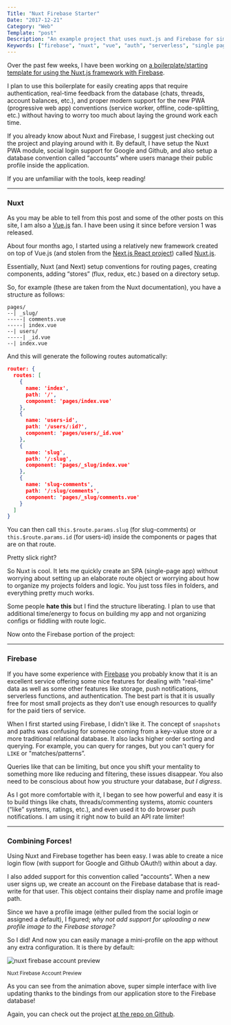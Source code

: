 ```yaml
---
Title: "Nuxt Firebase Starter"
Date: "2017-12-21"
Category: "Web"
Template: "post"
Description: "An example project that uses nuxt.js and Firebase for simple auth (social or email/pass) and account profiles"
Keywords: ["firebase", "nuxt", "vue", "auth", "serverless", "single page app", "spa"]
---
```


Over the past few weeks, I have been working on [a boilerplate/starting template for using the Nuxt.js framework with Firebase](https://github.com/james2doyle/nuxt-firebase-auth).

I plan to use this boilerplate for easily creating apps that require authentication, real-time feedback from the database (chats, threads, account balances, etc.), and proper modern support for the new PWA (progressive web app) conventions (service worker, offline, code-splitting, etc.) without having to worry too much about laying the ground work each time.

If you already know about Nuxt and Firebase, I suggest just checking out the project and playing around with it. By default, I have setup the Nuxt PWA module, social login support for Google and Github, and also setup a database convention called “accounts” where users manage their public profile inside the application.

If you are unfamiliar with the tools, keep reading!

---

### Nuxt

As you may be able to tell from this post and some of the other posts on this site, I am also a [Vue.js](https://vuejs.org/) fan. I have been using it since before version 1 was released.

About four months ago, I started using a relatively new framework created on top of Vue.js (and stolen from the [Next.js React project](https://github.com/zeit/next.js/)) called [Nuxt.js](https://nuxtjs.org/).

Essentially, Nuxt (and Next) setup conventions for routing pages, creating components, adding “stores” (flux, redux, etc.) based on a directory setup.

So, for example (these are taken from the Nuxt documentation), you have a structure as follows:

```
pages/
--| _slug/
-----| comments.vue
-----| index.vue
--| users/
-----| _id.vue
--| index.vue
```

And this will generate the following routes automatically:

```json
router: {
  routes: [
    {
      name: 'index',
      path: '/',
      component: 'pages/index.vue'
    },
    {
      name: 'users-id',
      path: '/users/:id?',
      component: 'pages/users/_id.vue'
    },
    {
      name: 'slug',
      path: '/:slug',
      component: 'pages/_slug/index.vue'
    },
    {
      name: 'slug-comments',
      path: '/:slug/comments',
      component: 'pages/_slug/comments.vue'
    }
  ]
}
```

You can then call `this.$route.params.slug`  (for slug-comments) or `this.$route.params.id` (for users-id) inside the components or pages that are on that route.

Pretty slick right?

So Nuxt is cool. It lets me quickly create an SPA (single-page app) without worrying about setting up an elaborate route object or worrying about how to organize my projects folders and logic. You just toss files in folders, and everything pretty much works.

Some people **hate this** but I find the structure liberating. I plan to use that additional time/energy to focus on building my app and not organizing configs or fiddling with route logic.

Now onto the Firebase portion of the project:

---

### Firebase

If you have some experience with [Firebase](https://firebase.google.com/) you probably know that it is an excellent service offering some nice features for dealing with "real-time" data as well as some other features like storage, push notifications, serverless functions, and authentication. The best part is that it is usually free for most small projects as they don't use enough resources to qualify for the paid tiers of service.

When I first started using Firebase, I didn't like it. The concept of `snapshots` and paths was confusing for someone coming from a key-value store or a more traditional relational database. It also lacks higher order sorting and querying. For example, you can query for ranges, but you can't query for `LIKE` or "matches/patterns”.

Queries like that can be limiting, but once you shift your mentality to something more like reducing and filtering, these issues disappear. You also need to be conscious about how you structure your database, *but I digress*.

As I got more comfortable with it, I began to see how powerful and easy it is to build things like chats, threads/commenting systems, atomic counters (“like” systems, ratings, etc.), and even used it to do browser push notifications. I am using it right now to build an API rate limiter!

---

### Combining Forces!

Using Nuxt and Firebase together has been easy. I was able to create a nice login flow (with support for Google and Github OAuth!) within about a day.

I also added support for this convention called “accounts”. When a new user signs up, we create an account on the Firebase database that is read-write for that user. This object contains their display name and profile image path.

Since we have a profile image (either pulled from the social login or assigned a default), I figured; *why not add support for uploading a new profile image to the Firebase storage?*

So I did! And now you can easily manage a mini-profile on the app without any extra configuration. It is there by default:

<div class="center">
  <img src="/images/nuxt-firebase-account-preview.gif" alt="nuxt firebase account preview">
  <p><small>Nuxt Firebase Account Preview</small></p>
</div>

As you can see from the animation above, super simple interface with live updating thanks to the bindings from our application store to the Firebase database!

Again, you can check out the project [at the repo on Github](https://github.com/james2doyle/nuxt-firebase-auth).
